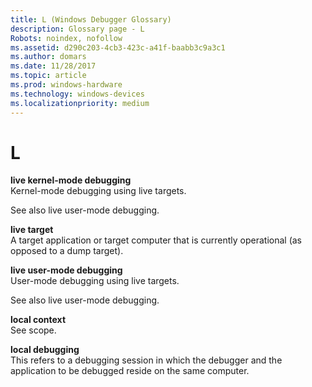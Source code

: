 ```yaml
---
title: L (Windows Debugger Glossary)
description: Glossary page - L
Robots: noindex, nofollow
ms.assetid: d290c203-4cb3-423c-a41f-baabb3c9a3c1
ms.author: domars
ms.date: 11/28/2017
ms.topic: article
ms.prod: windows-hardware
ms.technology: windows-devices
ms.localizationpriority: medium
---
```


# L


<span id="live_kernel_mode_debugging"></span><span id="LIVE_KERNEL_MODE_DEBUGGING"></span>**live kernel-mode debugging**  
Kernel-mode debugging using live targets.

See also live user-mode debugging.

<span id="live_target"></span><span id="LIVE_TARGET"></span>**live target**  
A target application or target computer that is currently operational (as opposed to a dump target).

<span id="live_user_mode_debugging"></span><span id="LIVE_USER_MODE_DEBUGGING"></span>**live user-mode debugging**  
User-mode debugging using live targets.

See also live user-mode debugging.

<span id="local_context"></span><span id="LOCAL_CONTEXT"></span>**local context**  
See scope.

<span id="local_debugging"></span><span id="LOCAL_DEBUGGING"></span>**local debugging**  
This refers to a debugging session in which the debugger and the application to be debugged reside on the same computer.

 

 





